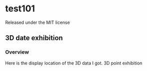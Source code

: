 # test101
Released under the MIT license
## 3D date exhibition
### Overview
Here is the display location of the 3D data I got. 3D point exhibition
